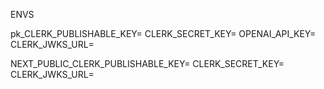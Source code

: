 ENVS

pk_CLERK_PUBLISHABLE_KEY=
CLERK_SECRET_KEY=
OPENAI_API_KEY=
CLERK_JWKS_URL=




NEXT_PUBLIC_CLERK_PUBLISHABLE_KEY=
CLERK_SECRET_KEY=
CLERK_JWKS_URL=

